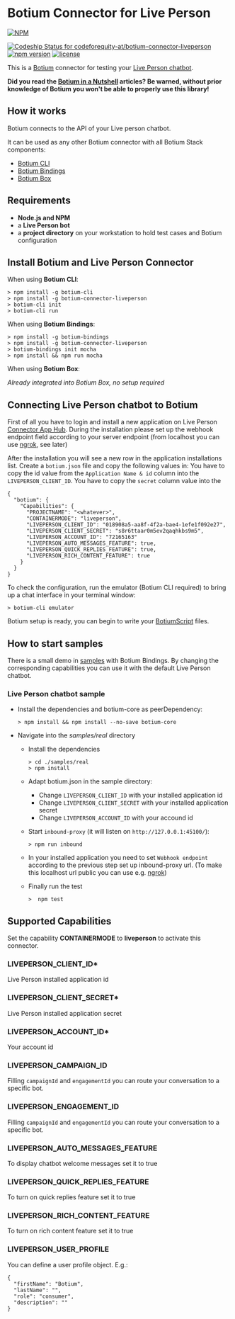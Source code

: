 # Botium Connector for Live Person

[![NPM](https://nodei.co/npm/botium-connector-liveperson.png?downloads=true&downloadRank=true&stars=true)](https://nodei.co/npm/botium-connector-liveperson/)

[![Codeship Status for codeforequity-at/botium-connector-liveperson](https://app.codeship.com/projects/ac5ab3a0-d0f5-0138-cac3-16239a5027f5/status?branch=master)](https://app.codeship.com/projects/408148)
[![npm version](https://badge.fury.io/js/botium-connector-liveperson.svg)](https://badge.fury.io/js/botium-connector-liveperson)
[![license](https://img.shields.io/github/license/mashape/apistatus.svg)]()


This is a [Botium](https://github.com/codeforequity-at/botium-core) connector for testing your [Live Person chatbot](https://www.liveperson.com/).

__Did you read the [Botium in a Nutshell](https://medium.com/@floriantreml/botium-in-a-nutshell-part-1-overview-f8d0ceaf8fb4) articles? Be warned, without prior knowledge of Botium you won't be able to properly use this library!__

## How it works
Botium connects to the API of your Live person chatbot.

It can be used as any other Botium connector with all Botium Stack components:
* [Botium CLI](https://github.com/codeforequity-at/botium-cli/)
* [Botium Bindings](https://github.com/codeforequity-at/botium-bindings/)
* [Botium Box](https://www.botium.at)

## Requirements
* **Node.js and NPM**
* a **Live Person bot**
* a **project directory** on your workstation to hold test cases and Botium configuration

## Install Botium and Live Person Connector

When using __Botium CLI__:

```
> npm install -g botium-cli
> npm install -g botium-connector-liveperson
> botium-cli init
> botium-cli run
```

When using __Botium Bindings__:

```
> npm install -g botium-bindings
> npm install -g botium-connector-liveperson
> botium-bindings init mocha
> npm install && npm run mocha
```

When using __Botium Box__:

_Already integrated into Botium Box, no setup required_

## Connecting Live Person chatbot to Botium

First of all you have to login and install a new application on Live Person [Connector App Hub](https://connector-api.dev.liveperson.net/). 
During the installation please set up the webhook endpoint field according to your server endpoint (from localhost you can use [ngrok](https://ngrok.com/), see later)

After the installation you will see a new row in the application installations list. 
Create a `botium.json` file and copy the following values in:
You have to copy the id value from the `Application Name & id` column into the `LIVEPERSON_CLIENT_ID`.
You have to copy the `secret` column value into the 

```
{
  "botium": {
    "Capabilities": {
      "PROJECTNAME": "<whatever>",
      "CONTAINERMODE": "liveperson",
      "LIVEPERSON_CLIENT_ID": "018908a5-aa8f-4f2a-bae4-1efe1f092e27",
      "LIVEPERSON_CLIENT_SECRET": "s8r6ttaar0m5ev2qaqhkbs9m5",
      "LIVEPERSON_ACCOUNT_ID": "72165163"
      "LIVEPERSON_AUTO_MESSAGES_FEATURE": true,
      "LIVEPERSON_QUICK_REPLIES_FEATURE": true,
      "LIVEPERSON_RICH_CONTENT_FEATURE": true
    }
  }
}
```

To check the configuration, run the emulator (Botium CLI required) to bring up a chat interface in your terminal window:

```
> botium-cli emulator
```

Botium setup is ready, you can begin to write your [BotiumScript](https://botium.atlassian.net/wiki/spaces/BOTIUM/pages/491664/Botium+Scripting+-+BotiumScript) files.

## How to start samples

There is a small demo in [samples](./samples) with Botium Bindings. 
By changing the corresponding capabilities you can use it with the default Live Person chatbot.

### Live Person chatbot sample

* Install the dependencies and botium-core as peerDependency:
    ```
    > npm install && npm install --no-save botium-core
    ```
* Navigate into the _samples/real_ directory
    * Install the dependencies
        ```
        > cd ./samples/real
        > npm install
        ```
    * Adapt botium.json in the sample directory:
        * Change `LIVEPERSON_CLIENT_ID` with your installed application id
        * Change `LIVEPERSON_CLIENT_SECRET` with your installed application secret
        * Change `LIVEPERSON_ACCOUNT_ID` with your accound id

    * Start `inbound-proxy` (it will listen on `http://127.0.0.1:45100/`):
         ```
         > npm run inbound
         ```
    * In your installed application you need to set `Webhook endpoint` according to the previous step set up inbound-proxy url.
      (To make this localhost url public you can use e.g. [ngrok](https://ngrok.com/))
    * Finally run the test
        ```
        >  npm test
        ```

## Supported Capabilities

Set the capability __CONTAINERMODE__ to __liveperson__ to activate this connector.

### LIVEPERSON_CLIENT_ID*
Live Person installed application id

### LIVEPERSON_CLIENT_SECRET*
Live Person installed application secret

### LIVEPERSON_ACCOUNT_ID*
Your account id

### LIVEPERSON_CAMPAIGN_ID
Filling `campaignId` and `engagementId` you can route your conversation to a specific bot.

### LIVEPERSON_ENGAGEMENT_ID
Filling `campaignId` and `engagementId` you can route your conversation to a specific bot.

### LIVEPERSON_AUTO_MESSAGES_FEATURE
To display chatbot welcome messages set it to true

### LIVEPERSON_QUICK_REPLIES_FEATURE
To turn on quick replies feature set it to true

### LIVEPERSON_RICH_CONTENT_FEATURE
To turn on rich content feature set it to true

### LIVEPERSON_USER_PROFILE
You can define a user profile object.
E.g.:
```
{
  "firstName": "Botium",
  "lastName": "",
  "role": "consumer",
  "description": ""
}
```
